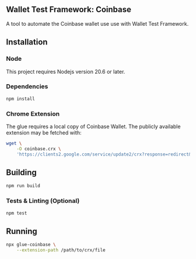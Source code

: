## Wallet Test Framework: Coinbase

A tool to automate the Coinbase wallet use use with Wallet Test Framework.

## Installation

### Node

This project requires Nodejs version 20.6 or later.

### Dependencies

```bash
npm install
```

### Chrome Extension

The glue requires a local copy of Coinbase Wallet. The publicly available extension may be fetched with:

```bash
wget \
    -O coinbase.crx \
    'https://clients2.google.com/service/update2/crx?response=redirect&prodversion=118.0.5993.70&acceptformat=crx2,crx3&x=id%3Dhnfanknocfeofbddgcijnmhnfnkdnaad%26uc'
```

## Building

```bash
npm run build
```

### Tests & Linting (Optional)

```bash
npm test
```

## Running

```bash
npx glue-coinbase \
    --extension-path /path/to/crx/file
```
